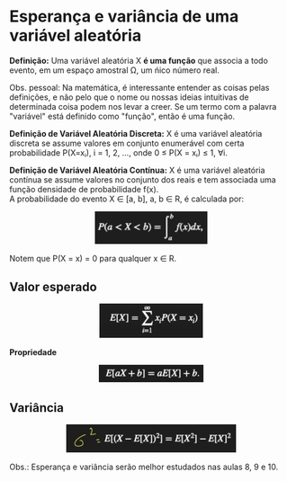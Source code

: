# Esperança e variância de uma variável aleatória

**Definição:** Uma variável aleatória X **é uma função** que associa a todo evento, em um espaço amostral Ω, um ńico número real.  
  
Obs. pessoal: Na matemática, é interessante entender as coisas pelas definições, e não pelo que o nome ou nossas ideias intuitivas de determinada coisa podem nos levar a creer. Se um termo com a palavra "variável" está definido como "função", então é uma função.

**Definição de Variável Aleatória Discreta:** X é uma variável aleatória discreta se assume valores em conjunto enumerável com certa probabilidade P(X=xᵢ), i = 1, 2, ..., onde 0 ≤ P(X = xᵢ) ≤ 1, ∀i.  
  
**Definição de Variável Aleatória Contínua:** X é uma variável aleatória contínua se assume valores no conjunto dos reais e tem associada uma função densidade de probabilidade f(x).  
A probabilidade do evento X ∈ [a, b], a, b ∈ R, é calculada por:  
<p align="center">
 <img src="/Cursos/Probabilidades/Imagens/probabilidadeDoEventoContinuo.png" width="200">
</p>
Notem que P(X = x) = 0 para qualquer x ∈ R.  
  
## Valor esperado

<p align="center">
  <img src="Imagens/Esperanca.png">
</p>

**Propriedade**
<p align="center">
  <img src="Imagens/EsperancaP1.png">
</p>

## Variância

<p align="center">
  <img src="Imagens/Variancia.png">
</p>

Obs.: Esperança e variância serão melhor estudados nas aulas 8, 9 e 10.
